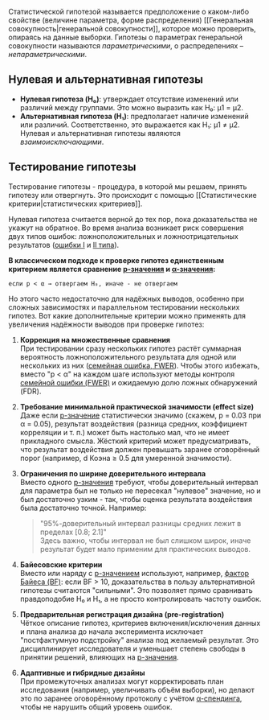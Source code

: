 Статистической гипотезой называется предположение о каком-либо свойстве (величине параметра, форме распределения) [[Генеральная совокупность|генеральной совокупности]], которое можно проверить, опираясь на данные выборки.
Гипотезы о параметрах генеральной совокупности называются *параметрическими*, о распределениях – *непараметрическими*.

## Нулевая и альтернативная гипотезы

- **Нулевая гипотеза (H₀)**: утверждает отсутствие изменений или различий между группами. Это можно выразить как H₀: μ1 = μ2.
- **Альтернативная гипотеза (H₁)**: предполагает наличие изменений или различий. Соответственно, это выражается как H₁: μ1 ≠ μ2.
Нулевая и альтернативная гипотезы являются *взаимоисключающими*.

## Тестирование гипотезы
Тестирование гипотезы - процедура, в которой мы решаем, принять гипотезу или отвергнуть. Это происходит с помощью [[Статистические критерии|статистических критериев]].

Нулевая гипотеза считается верной до тех пор, пока доказательства не укажут на обратное. Во время анализа возникает риск совершения двух типов ошибок: ложноположительных и ложноотрицательных результатов ([ошибки I](в%20работе/Ошибка%20I%20типа%20(False%20Positive)) и [II типа](в%20работе/Ошибка%20II%20типа%20(False%20Negative))).

**В классическом подходе к проверке гипотез единственным критерием является сравнение [p-значения](Статистические%20методы/P-значение%20в%20статистике) и [α-значения](Ошибка%20I%20типа%20(False%20Positive).md):**

`если p < α → отвергаем H₀, иначе - не отвергаем`

Но этого часто недостаточно для надёжных выводов, особенно при сложных зависимостях и параллельном тестировании нескольких гипотез. Вот какие дополнительные критерии можно применять для увеличения надёжности выводов при проверке гипотез:

1. **Коррекция на множественные сравнения**  
    При тестировании сразу нескольких гипотез растёт суммарная вероятность ложноположительного результата для одной или нескольких из них ([семейная ошибка, FWER](Статистические%20методы/Семейная%20ошибка%20(FWER))). Чтобы этого избежать, вместо "p < α" на каждом шаге используют методы контроля [семейной ошибки (FWER)](Статистические%20методы/Семейная%20ошибка%20(FWER)) и ожидаемую долю ложных обнаружений (FDR).
        
2. **Требование минимальной практической значимости (effect size)**  
    Даже если [p-значение](Статистические%20методы/P-значение%20в%20статистике) статистически значимо (скажем, p = 0.03 при α = 0.05), результат воздействия (разница средних, коэффициент корреляции и т. п.) может быть настолько мал, что не имеет прикладного смысла. Жёсткий критерий может предусматривать, что результат воздействия должен превышать заранее оговорённый порог (например, d Коэна ≥ 0.5 для умеренной значимости).
    
3. **Ограничения по ширине доверительного интервала**  
    Вместо одного [p-значения](Статистические%20методы/P-значение%20в%20статистике) требуют, чтобы доверительный интервал для параметра был не только не пересекал "нулевое" значение, но и был достаточно узким - так, чтобы оценка результата воздействия была достаточно точной. Например:
    
    > "95%-доверительный интервал разницы средних лежит в пределах [0.8; 2.1]"  
    > Здесь важно, чтобы интервал не был слишком широк, иначе результат будет мало применим для практических выводов.
    
4. **Байесовские критерии**  
    Вместо или наряду с [p-значением](Статистические%20методы/P-значение%20в%20статистике) используют, например, [фактор Байеса (BF)](в%20работе/Фактор%20Байеса%20(BF)): если BF > 10, доказательства в пользу альтернативной гипотезы считаются "сильными". Это позволяет прямо сравнивать правдоподобие H₀ и H₁, а не просто контролировать частоту ошибок.
    
5. **Предварительная регистрация дизайна (pre-registration)**  
    Чёткое описание гипотез, критериев включения/исключения данных и плана анализа до начала эксперимента исключает "постфактумную подстройку" анализа под желаемый результат. Это дисциплинирует исследователя и уменьшает степень свободы в принятии решений, влияющих на [p-значения](Статистические%20методы/P-значение%20в%20статистике).
    
6. **Адаптивные и гибридные дизайны**  
    При промежуточных анализах могут корректировать план исследования (например, увеличивать объём выборки), но делают это по заранее оговорённому протоколу с учётом [α-спендинга](в%20работе/α-спендинг), чтобы не нарушить общий уровень ошибок.
